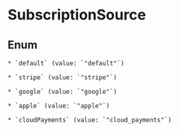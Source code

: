 
# SubscriptionSource

## Enum


    * `default` (value: `"default"`)

    * `stripe` (value: `"stripe"`)

    * `google` (value: `"google"`)

    * `apple` (value: `"apple"`)

    * `cloudPayments` (value: `"cloud_payments"`)



